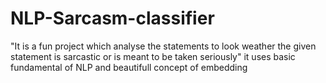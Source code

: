 # NLP-Sarcasm-classifier
"It is a fun project which analyse the statements to look weather the given statement is sarcastic or is meant to be taken seriously"
it uses basic fundamental of NLP  and beautifull concept of embedding
